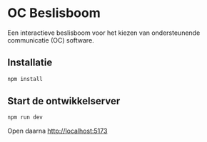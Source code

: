 
# OC Beslisboom

Een interactieve beslisboom voor het kiezen van ondersteunende communicatie (OC) software.

## Installatie

```bash
npm install
```

## Start de ontwikkelserver

```bash
npm run dev
```

Open daarna [http://localhost:5173](http://localhost:5173)
